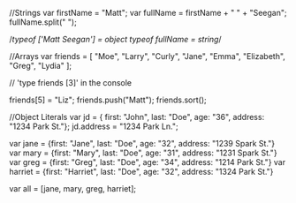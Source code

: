 //Strings
var firstName = "Matt";
var fullName = firstName + " " + "Seegan";
fullName.split(" ");

/*typeof ['Matt Seegan'] = object
typeof fullName = string*/

//Arrays
var friends = [
  "Moe",
  "Larry",
  "Curly",
  "Jane",
  "Emma",
  "Elizabeth",
  "Greg",
  "Lydia"
];

// 'type friends [3]' in the console 

friends[5] = "Liz";
friends.push("Matt");
friends.sort();

//Object Literals
var jd = { first: "John", last: "Doe", age: "36", address: "1234 Park St."};
jd.address = "1234 Park Ln.";


var jane = {first: "Jane", last: "Doe", age: "32", address: "1239 Spark St."}
var mary = {first: "Mary", last: "Doe", age: "31", address: "1231 Spark St."}
var greg = {first: "Greg", last: "Doe", age: "34", address: "1214 Park St."}
var harriet = {first: "Harriet", last: "Doe", age: "32", address: "1324 Park St."}

var all = [jane, mary, greg, harriet];
